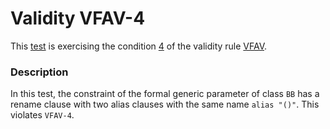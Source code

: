 # Validity VFAV-4

This [test](.) is exercising the condition [4](../Readme.md) of the validity rule [VFAV](../../vfav/Readme.md).

### Description

In this test, the constraint of the formal generic parameter of class `BB` has a rename clause with two alias clauses with the same name `alias "()"`. This violates `VFAV-4`.
